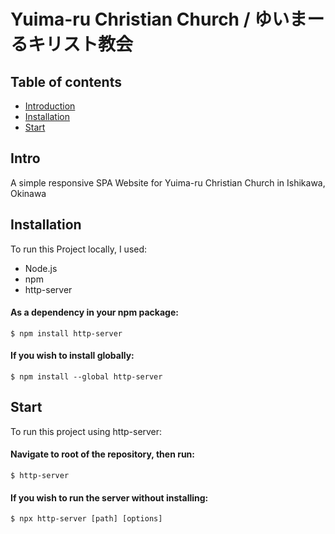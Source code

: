 # Yuima-ru Christian Church / ゆいまーるキリスト教会

## Table of contents
* [Introduction](#Intro)
* [Installation](#Installation)
* [Start](#Start)

## Intro
A simple responsive SPA Website for Yuima-ru Christian Church in Ishikawa, Okinawa

## Installation
To run this Project locally, I used:
* Node.js
* npm
* http-server

#### As a dependency in your npm package:
```
$ npm install http-server
```

#### If you wish to install globally:
```
$ npm install --global http-server
```
	
## Start
To run this project using http-server:

#### Navigate to root of the repository, then run:
```
$ http-server
```

#### If you wish to run the server without installing:
```
$ npx http-server [path] [options]
```
